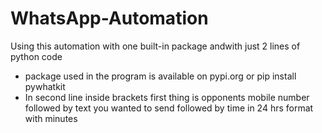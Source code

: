 # WhatsApp-Automation
Using this automation with one built-in package andwith just  2 lines of python code 

- package used in the program is available on pypi.org or pip install pywhatkit
- In second line inside brackets first thing is opponents mobile number followed by text you wanted to send followed by time in 24 hrs format with minutes  
